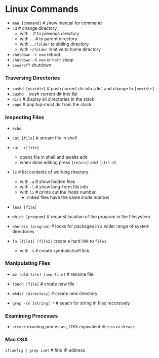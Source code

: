 # Linux Commands

* `man [command]`    # show manual for command
* `cd` # change directory
    * with `-`  # to previous directory
    * with `..` # to parent directory
    * with `../folder` to sibling directory
    * with `~/folder` relative to home directory
* `shutdown -r now` reboot
* `shutdown -h now` or `halt` sleep
* `poweroff` shutdown

### Traversing Directories
* `pushd [nextdir]` # push current dir into a list and change to `[nextdir]`
* `pushd .` push current dir into list
* `dirs` # display all directories in the stack
* `popd` # pop top-most dir from the stack 

### Inspecting Files
* `echo`

* `cat [file]`    # stream file in shell
* `cat ->[file]`
    * opens file in shell and awaits edit
    * when done editing press `[return]` and `[ctrl-d]`

* `ls`     # list contents of working rirectory
    * with `-a`    # show hidden files
    * with `-l` # show long-form file info
    * with `li` # prints out the *inode* number
        * linked files have the same *inode* number

* `less [file]`

* `which [program]`  # request location of the program in the filesystem
* `whereis [program]` # looks for packages in a wider range of system directories
* `ln [file1] [file2]` create a hard link to `file1`
    * with `-s` # create symbolic/soft link.

### Manipulating Files
* `mv [old-file] [new-file]`    # rename file

* `touch [file]`    # create new file

* `mkdir [directory]`    # create new directory

* `grep -rn [string] *`    # seach for string in files recursively

### Examining Processes
* `strace` examing processes, OSX equivalent `dtruss` or `dtrace`

### Mac OSX
`ifconfig | grep inet` # find IP address
